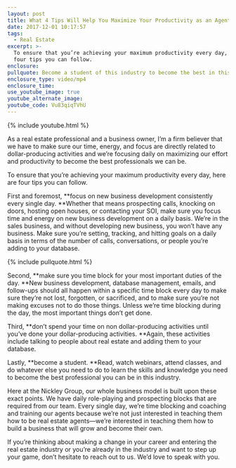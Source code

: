 ```yaml
---
layout: post
title: What 4 Tips Will Help You Maximize Your Productivity as an Agent?
date: 2017-12-01 10:17:57
tags:
  - Real Estate
excerpt: >-
  To ensure that you’re achieving your maximum productivity every day, here are
  four tips you can follow.
enclosure:
pullquote: Become a student of this industry to become the best in this industry.
enclosure_type: video/mp4
enclosure_time:
use_youtube_image: true
youtube_alternate_image:
youtube_code: Vu83qiqTVhU
---
```



{% include youtube.html %}

As a real estate professional and a business owner, I’m a firm believer that we have to make sure our time, energy, and focus are directly related to dollar-producing activities and we’re focusing daily on maximizing our effort and productivity to become the best professionals we can be.

To ensure that you’re achieving your maximum productivity every day, here are four tips you can follow.

First and foremost, **focus on new business development consistently every single day.&nbsp;**Whether that means prospecting calls, knocking on doors, hosting open houses, or contacting your SOI, make sure you focus time and energy on new business development on a daily basis. We’re in the sales business, and without developing new business, you won’t have any business. Make sure you’re setting, tracking, and hitting goals on a daily basis in terms of the number of calls, conversations, or people you’re adding to your database.

{% include pullquote.html %}

Second, **make sure you time block for your most important duties of the day.&nbsp;**New business development, database management, emails, and follow-ups should all happen within a specific time block every day to make sure they’re not lost, forgotten, or sacrificed, and to make sure you’re not making excuses not to do those things. Unless we’re time blocking during the day, the most important things don’t get done.

Third, **don’t spend your time on non dollar-producing activities until you’ve done your dollar-producing activities.&nbsp;**Again, these activities include talking to people about real estate and adding them to your database.

Lastly, **become a student.&nbsp;**Read, watch webinars, attend classes, and do whatever else you need to do to learn the skills and knowledge you need to become the best professional you can be in this industry.

Here at the Nickley Group, our whole business model is built upon these exact points. We have daily role-playing and prospecting blocks that are required from our team. Every single day, we’re time blocking and coaching and training our agents because we’re not just interested in teaching them how to be real estate agents—we’re interested in teaching them how to build a business that will grow and become their own.

If you’re thinking about making a change in your career and entering the real estate industry or you’re already in the industry and want to step up your game, don’t hesitate to reach out to us. We’d love to speak with you.